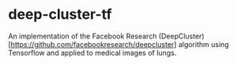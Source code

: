 # deep-cluster-tf

An implementation of the Facebook Research (DeepCluster)[https://github.com/facebookresearch/deepcluster] algorithm using Tensorflow and applied to medical images of lungs. 
